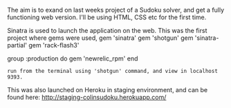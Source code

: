 The aim is to exand on last weeks project of a Sudoku solver, and get a fully functioning
web version. I'll be using HTML, CSS etc for the first time. 

Sinatra is used to launch the application on the web. 
This was the first project where gems were used,
gem 'sinatra'
gem 'shotgun'
gem 'sinatra-partial'
gem 'rack-flash3'

group :production do
  gem 'newrelic_rpm'
end

`````
run from the terminal using 'shotgun' command, and view in localhost 9393. 
`````

This was also launched on Heroku in staging environment, and can be found here:
http://staging-colinsudoku.herokuapp.com/
